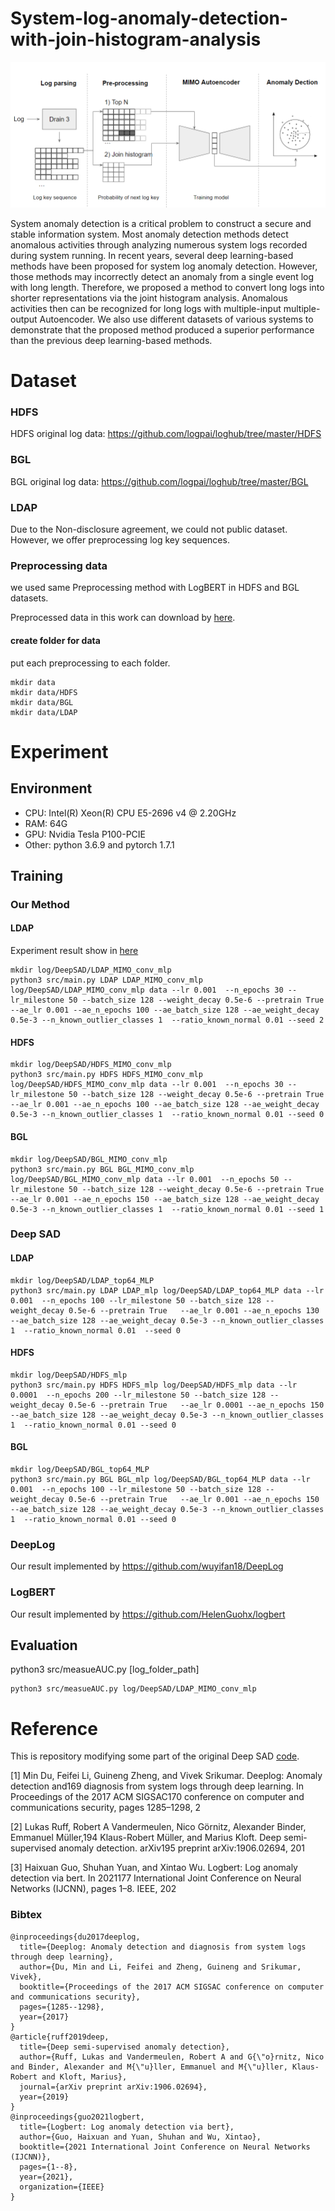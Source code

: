 System-log-anomaly-detection-with-join-histogram-analysis
========

![Overview of Our method](https://raw.githubusercontent.com/linzino7/System-log-anomaly-detection-with-join-histogram-analysis/main/overview.PNG)


System anomaly detection is a critical problem to construct a secure and stable information system. Most anomaly detection methods detect anomalous activities through analyzing numerous system logs recorded during system running. In recent years, several deep learning-based methods have been proposed for system log anomaly detection. However, those methods may incorrectly detect an anomaly from a single event log with long length. Therefore, we proposed a method to convert long logs into shorter representations via the joint histogram analysis. Anomalous activities then can be recognized for long logs with multiple-input multiple-output Autoencoder. We also use different datasets of various systems to demonstrate that the proposed method produced a superior performance than the previous deep learning-based methods.

# Dataset
### HDFS 
HDFS original log data: https://github.com/logpai/loghub/tree/master/HDFS

### BGL
BGL original log data: https://github.com/logpai/loghub/tree/master/BGL 

### LDAP
Due to the Non-disclosure agreement, we could not public dataset. However, we offer preprocessing log key sequences.

### Preprocessing data 
we used same Preprocessing method with LogBERT in HDFS and BGL datasets.

Preprocessed data in this work can download by [here](https://drive.google.com/file/d/1S9REkg2aONADkz9Vv-TqLrKxaMjCAgO1/view?usp=sharing).

#### create folder for data
put each preprocessing to each folder.
```
mkdir data
mkdir data/HDFS
mkdir data/BGL
mkdir data/LDAP
```

# Experiment
## Environment
* CPU: Intel(R) Xeon(R) CPU E5-2696 v4 @ 2.20GHz
* RAM: 64G
* GPU: Nvidia Tesla P100-PCIE
* Other: python 3.6.9 and pytorch 1.7.1


## Training
### Our Method
#### LDAP
Experiment result show in [here](https://github.com/linzino7/System-log-anomaly-detection-with-join-histogram-analysis/blob/main/log/DeepSAD/LDAP_MIMO_conv_mlp/log.txt)

```
mkdir log/DeepSAD/LDAP_MIMO_conv_mlp
python3 src/main.py LDAP LDAP_MIMO_conv_mlp log/DeepSAD/LDAP_MIMO_conv_mlp data --lr 0.001  --n_epochs 30 --lr_milestone 50 --batch_size 128 --weight_decay 0.5e-6 --pretrain True   --ae_lr 0.001 --ae_n_epochs 100 --ae_batch_size 128 --ae_weight_decay 0.5e-3 --n_known_outlier_classes 1  --ratio_known_normal 0.01 --seed 2
```

#### HDFS
```
mkdir log/DeepSAD/HDFS_MIMO_conv_mlp
python3 src/main.py HDFS HDFS_MIMO_conv_mlp log/DeepSAD/HDFS_MIMO_conv_mlp data --lr 0.001  --n_epochs 30 --lr_milestone 50 --batch_size 128 --weight_decay 0.5e-6 --pretrain True   --ae_lr 0.001 --ae_n_epochs 100 --ae_batch_size 128 --ae_weight_decay 0.5e-3 --n_known_outlier_classes 1  --ratio_known_normal 0.01 --seed 0
```

#### BGL
```
mkdir log/DeepSAD/BGL_MIMO_conv_mlp
python3 src/main.py BGL BGL_MIMO_conv_mlp log/DeepSAD/BGL_MIMO_conv_mlp data --lr 0.001  --n_epochs 50 --lr_milestone 50 --batch_size 128 --weight_decay 0.5e-6 --pretrain True   --ae_lr 0.001 --ae_n_epochs 150 --ae_batch_size 128 --ae_weight_decay 0.5e-3 --n_known_outlier_classes 1  --ratio_known_normal 0.01 --seed 1
```


### Deep SAD
#### LDAP
```
mkdir log/DeepSAD/LDAP_top64_MLP
python3 src/main.py LDAP LDAP_mlp log/DeepSAD/LDAP_top64_MLP data --lr 0.001  --n_epochs 100 --lr_milestone 50 --batch_size 128 --weight_decay 0.5e-6 --pretrain True   --ae_lr 0.001 --ae_n_epochs 130 --ae_batch_size 128 --ae_weight_decay 0.5e-3 --n_known_outlier_classes 1  --ratio_known_normal 0.01  --seed 0
```

#### HDFS
```
mkdir log/DeepSAD/HDFS_mlp
python3 src/main.py HDFS HDFS_mlp log/DeepSAD/HDFS_mlp data --lr 0.0001  --n_epochs 200 --lr_milestone 50 --batch_size 128 --weight_decay 0.5e-6 --pretrain True   --ae_lr 0.0001 --ae_n_epochs 150 --ae_batch_size 128 --ae_weight_decay 0.5e-3 --n_known_outlier_classes 1  --ratio_known_normal 0.01 --seed 0
```

#### BGL
```
mkdir log/DeepSAD/BGL_top64_MLP
python3 src/main.py BGL BGL_mlp log/DeepSAD/BGL_top64_MLP data --lr 0.001  --n_epochs 100 --lr_milestone 50 --batch_size 128 --weight_decay 0.5e-6 --pretrain True   --ae_lr 0.001 --ae_n_epochs 150 --ae_batch_size 128 --ae_weight_decay 0.5e-3 --n_known_outlier_classes 1  --ratio_known_normal 0.01 --seed 0
```

### DeepLog
Our result implemented by https://github.com/wuyifan18/DeepLog

### LogBERT
Our result implemented by https://github.com/HelenGuohx/logbert

## Evaluation
python3 src/measueAUC.py [log_folder_path]

```
python3 src/measueAUC.py log/DeepSAD/LDAP_MIMO_conv_mlp
```

# Reference
This is repository modifying some part of the original Deep SAD [code](https://github.com/lukasruff/Deep-SAD-PyTorch).


[1] Min Du, Feifei Li, Guineng Zheng, and Vivek Srikumar. Deeplog: Anomaly detection and169
diagnosis from system logs through deep learning. In Proceedings of the 2017 ACM SIGSAC170
conference on computer and communications security, pages 1285–1298, 2

[2] Lukas Ruff, Robert A Vandermeulen, Nico Görnitz, Alexander Binder, Emmanuel Müller,194
Klaus-Robert Müller, and Marius Kloft. Deep semi-supervised anomaly detection. arXiv195
preprint arXiv:1906.02694, 201

[3] Haixuan Guo, Shuhan Yuan, and Xintao Wu. Logbert: Log anomaly detection via bert. In 2021177
International Joint Conference on Neural Networks (IJCNN), pages 1–8. IEEE, 202

### Bibtex

```
@inproceedings{du2017deeplog,
  title={Deeplog: Anomaly detection and diagnosis from system logs through deep learning},
  author={Du, Min and Li, Feifei and Zheng, Guineng and Srikumar, Vivek},
  booktitle={Proceedings of the 2017 ACM SIGSAC conference on computer and communications security},
  pages={1285--1298},
  year={2017}
}
@article{ruff2019deep,
  title={Deep semi-supervised anomaly detection},
  author={Ruff, Lukas and Vandermeulen, Robert A and G{\"o}rnitz, Nico and Binder, Alexander and M{\"u}ller, Emmanuel and M{\"u}ller, Klaus-Robert and Kloft, Marius},
  journal={arXiv preprint arXiv:1906.02694},
  year={2019}
}
@inproceedings{guo2021logbert,
  title={Logbert: Log anomaly detection via bert},
  author={Guo, Haixuan and Yuan, Shuhan and Wu, Xintao},
  booktitle={2021 International Joint Conference on Neural Networks (IJCNN)},
  pages={1--8},
  year={2021},
  organization={IEEE}
}

```


